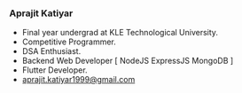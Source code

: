 ### Aprajit Katiyar
- Final year undergrad at KLE Technological University.
- Competitive Programmer.
- DSA Enthusiast.
- Backend Web Developer [ NodeJS ExpressJS MongoDB ]
- Flutter Developer.
- aprajit.katiyar1999@gmail.com


<!--
**AprajitKatiyar/AprajitKatiyar** is a ✨ _special_ ✨ repository because its `README.md` (this file) appears on your GitHub profile.

Here are some ideas to get you started:

- 🔭 I’m currently working on ...
- 🌱 I’m currently learning ...
- 👯 I’m looking to collaborate on ...
- 🤔 I’m looking for help with ...
- 💬 Ask me about ...
- 📫 How to reach me: ...
- 😄 Pronouns: ...
- ⚡ Fun fact: ...
-->
